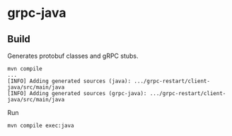 # grpc-java

## Build


Generates protobuf classes and gRPC stubs.

```shell
mvn compile
...
[INFO] Adding generated sources (java): .../grpc-restart/client-java/src/main/java
[INFO] Adding generated sources (grpc-java): .../grpc-restart/client-java/src/main/java
```

Run

```
mvn compile exec:java
```
